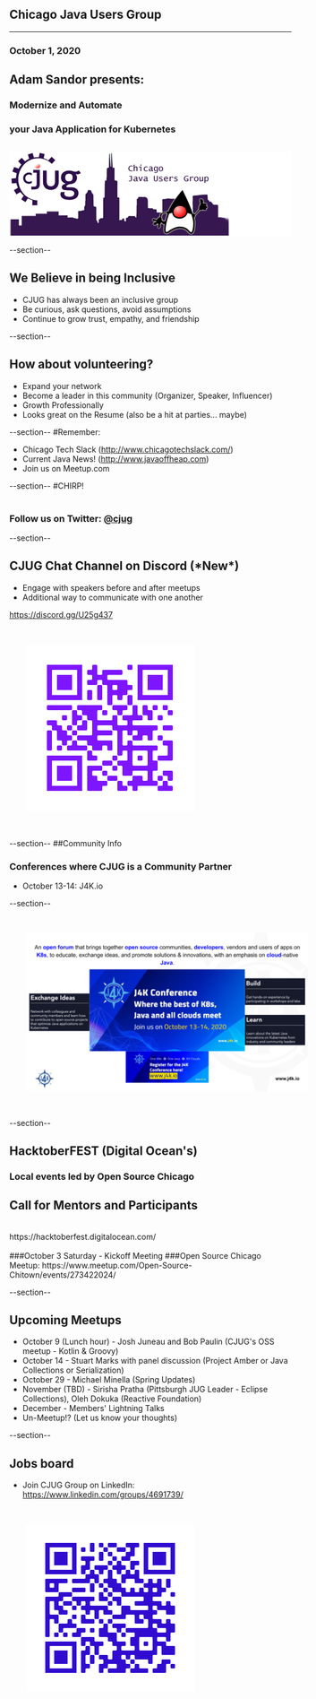 ## Chicago Java Users Group
---

### October 1, 2020
## Adam Sandor presents:
### Modernize and Automate 
### your Java Application for Kubernetes
<div style="background-color: white; margin-top: 30px;">
	<img src="images/cjug.gif" style="border: none; box-shadow: none;"/>
</div>

--section--
## We Believe in being Inclusive
 * CJUG has always been an inclusive group
 * Be curious, ask questions, avoid assumptions
 * Continue to grow trust, empathy, and friendship

--section--
## How about volunteering?
 * Expand your network
 * Become a leader in this community (Organizer, Speaker, Influencer)
 * Growth Professionally
 * Looks great on the Resume (also be a hit at parties... maybe)

--section--
#Remember:
 * Chicago Tech Slack (http://www.chicagotechslack.com/)
 * Current Java News! (http://www.javaoffheap.com)
 * Join us on Meetup.com

--section--
#CHIRP!
<br/><br/>
### Follow us on Twitter: <u>@cjug</u>

--section--
## CJUG Chat Channel on Discord (\*New\*)
* Engage with speakers before and after meetups
* Additional way to communicate with one another

 https://discord.gg/U25g437
 
<img src="images/cjug-discord-qrcode.png" style="border:none; box-shadow:none; margin: 30px; background:white;"/>

--section--
##Community Info
### Conferences where CJUG is a Community Partner

* October 13-14: J4K.io

--section--

<img src="images/j4k_2020_promo.png" style="border:none; box-shadow:none; margin: 30px; background:white;"/>

--section--
## HacktoberFEST (Digital Ocean's)
### Local events led by Open Source Chicago
## Call for Mentors and Participants
<br/>
https://hacktoberfest.digitalocean.com/
<br/><br/>
###October 3 Saturday - Kickoff Meeting
###Open Source Chicago Meetup:
https://www.meetup.com/Open-Source-Chitown/events/273422024/

--section--

## Upcoming Meetups
* October 9 (Lunch hour) - Josh Juneau and Bob Paulin (CJUG's OSS meetup - Kotlin & Groovy)
* October 14 - Stuart Marks with panel discussion (Project Amber or Java Collections or Serialization)
* October 29 - Michael Minella (Spring Updates)
* November (TBD) - Sirisha Pratha (Pittsburgh JUG Leader - Eclipse Collections), Oleh Dokuka (Reactive Foundation)
* December - Members' Lightning Talks
* Un-Meetup!?  (Let us know your thoughts)

--section--

## Jobs board

* Join CJUG Group on LinkedIn:  
  https://www.linkedin.com/groups/4691739/

<img src="images/cjug-linkedinGroup-qrcode.png" style="border:none; box-shadow:none; margin: 30px; background:white;"/>
